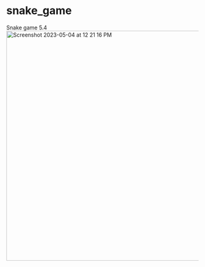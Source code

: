 # snake_game
Snake game 5.4
<img width="602" alt="Screenshot 2023-05-04 at 12 21 16 PM" src="https://user-images.githubusercontent.com/76606438/236105716-5ed80cc5-da34-458e-9678-d9a810cf668e.png">
